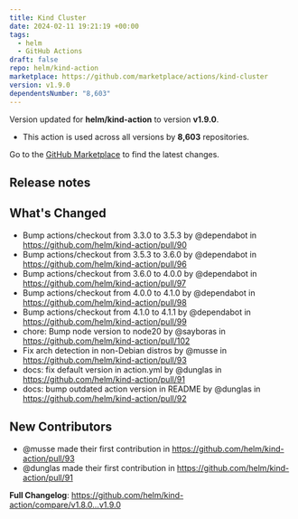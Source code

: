```yaml
---
title: Kind Cluster
date: 2024-02-11 19:21:19 +00:00
tags:
  - helm
  - GitHub Actions
draft: false
repo: helm/kind-action
marketplace: https://github.com/marketplace/actions/kind-cluster
version: v1.9.0
dependentsNumber: "8,603"
---
```



Version updated for **helm/kind-action** to version **v1.9.0**.
- This action is used across all versions by **8,603** repositories.

Go to the [GitHub Marketplace](https://github.com/marketplace/actions/kind-cluster) to find the latest changes.

## Release notes

## What's Changed
* Bump actions/checkout from 3.3.0 to 3.5.3 by @dependabot in https://github.com/helm/kind-action/pull/90
* Bump actions/checkout from 3.5.3 to 3.6.0 by @dependabot in https://github.com/helm/kind-action/pull/96
* Bump actions/checkout from 3.6.0 to 4.0.0 by @dependabot in https://github.com/helm/kind-action/pull/97
* Bump actions/checkout from 4.0.0 to 4.1.0 by @dependabot in https://github.com/helm/kind-action/pull/98
* Bump actions/checkout from 4.1.0 to 4.1.1 by @dependabot in https://github.com/helm/kind-action/pull/99
* chore: Bump node version to node20 by @sayboras in https://github.com/helm/kind-action/pull/102
* Fix arch detection in non-Debian distros by @musse in https://github.com/helm/kind-action/pull/93
* docs: fix default version in action.yml by @dunglas in https://github.com/helm/kind-action/pull/91
* docs: bump outdated action version in README by @dunglas in https://github.com/helm/kind-action/pull/92

## New Contributors
* @musse made their first contribution in https://github.com/helm/kind-action/pull/93
* @dunglas made their first contribution in https://github.com/helm/kind-action/pull/91

**Full Changelog**: https://github.com/helm/kind-action/compare/v1.8.0...v1.9.0
